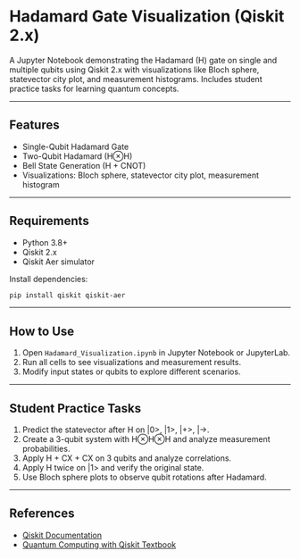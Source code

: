 # Hadamard Gate Visualization (Qiskit 2.x)

A Jupyter Notebook demonstrating the Hadamard (H) gate on single and multiple qubits using Qiskit 2.x with visualizations like Bloch sphere, statevector city plot, and measurement histograms. Includes student practice tasks for learning quantum concepts.

---

## Features

- Single-Qubit Hadamard Gate
- Two-Qubit Hadamard (H⊗H)
- Bell State Generation (H + CNOT)
- Visualizations: Bloch sphere, statevector city plot, measurement histogram

---

## Requirements

- Python 3.8+
- Qiskit 2.x
- Qiskit Aer simulator

Install dependencies:

```bash
pip install qiskit qiskit-aer
```

---

## How to Use

1. Open `Hadamard_Visualization.ipynb` in Jupyter Notebook or JupyterLab.
2. Run all cells to see visualizations and measurement results.
3. Modify input states or qubits to explore different scenarios.

---

## Student Practice Tasks

1. Predict the statevector after H on |0>, |1>, |+>, |->.
2. Create a 3-qubit system with H⊗H⊗H and analyze measurement probabilities.
3. Apply H + CX + CX on 3 qubits and analyze correlations.
4. Apply H twice on |1> and verify the original state.
5. Use Bloch sphere plots to observe qubit rotations after Hadamard.

---

## References

- [Qiskit Documentation](https://qiskit.org/documentation/)
- [Quantum Computing with Qiskit Textbook](https://qiskit.org/textbook/)

